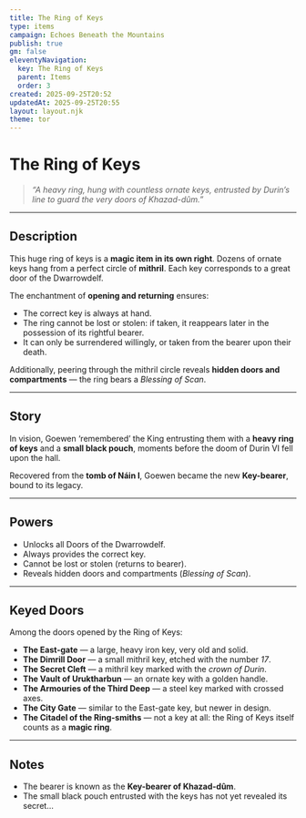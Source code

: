 ```yaml
---
title: The Ring of Keys
type: items
campaign: Echoes Beneath the Mountains
publish: true
gm: false
eleventyNavigation:
  key: The Ring of Keys
  parent: Items
  order: 3
created: 2025-09-25T20:52
updatedAt: 2025-09-25T20:55
layout: layout.njk
theme: tor
---
```


# The Ring of Keys

> *“A heavy ring, hung with countless ornate keys, entrusted by Durin’s line to guard the very doors of Khazad-dûm.”*

---

## Description
This huge ring of keys is a **magic item in its own right**. Dozens of ornate keys hang from a perfect circle of **mithril**. Each key corresponds to a great door of the Dwarrowdelf.  

The enchantment of **opening and returning** ensures:  
- The correct key is always at hand.  
- The ring cannot be lost or stolen: if taken, it reappears later in the possession of its rightful bearer.  
- It can only be surrendered willingly, or taken from the bearer upon their death.  

Additionally, peering through the mithril circle reveals **hidden doors and compartments** — the ring bears a *Blessing of Scan*.  

---

## Story
In vision, Goewen ‘remembered’ the King entrusting them with a **heavy ring of keys** and a **small black pouch**, moments before the doom of Durin VI fell upon the hall.  

Recovered from the **tomb of Náin I**, Goewen became the new **Key-bearer**, bound to its legacy.  

---

## Powers
- Unlocks all Doors of the Dwarrowdelf.  
- Always provides the correct key.  
- Cannot be lost or stolen (returns to bearer).  
- Reveals hidden doors and compartments (*Blessing of Scan*).  

---

## Keyed Doors
Among the doors opened by the Ring of Keys:  

- **The East-gate** — a large, heavy iron key, very old and solid.  
- **The Dimrill Door** — a small mithril key, etched with the number *17*.  
- **The Secret Cleft** — a mithril key marked with the *crown of Durin*.  
- **The Vault of Uruktharbun** — an ornate key with a golden handle.  
- **The Armouries of the Third Deep** — a steel key marked with crossed axes.  
- **The City Gate** — similar to the East-gate key, but newer in design.  
- **The Citadel of the Ring-smiths** — not a key at all: the Ring of Keys itself counts as a **magic ring**.  

---

## Notes
- The bearer is known as the **Key-bearer of Khazad-dûm**.  
- The small black pouch entrusted with the keys has not yet revealed its secret…  
